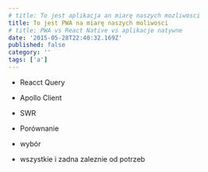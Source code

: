 ```yaml
---
# title: To jest aplikacja an miarę naszych mozliwosci
title: To jest PWA na miarę naszych moliwosci
# title: PWA vs React Native vs aplikacje natywne
date: '2015-05-28T22:40:32.169Z'
published: false
category: ''
tags: ['a']
---
```


- Reacct Query
- Apollo Client
- SWR

- Porównanie

- wybór
* wszystkie i zadna zaleznie od potrzeb
